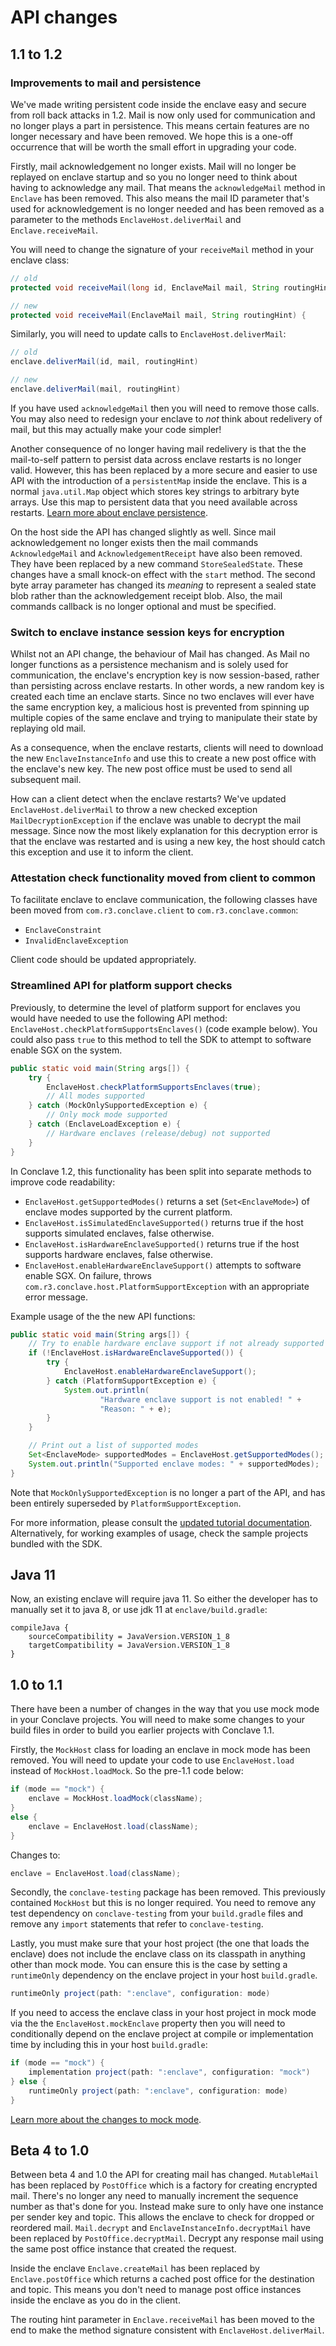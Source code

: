 # API changes

## 1.1 to 1.2

### Improvements to mail and persistence

We've made writing persistent code inside the enclave easy and secure from roll back attacks in 1.2. Mail is now
only used for communication and no longer plays a part in persistence. This means certain features are no longer
necessary and have been removed. We hope this is a one-off occurrence that will be worth the small effort in
upgrading your code.

Firstly, mail acknowledgement no longer exists. Mail will no longer be replayed on enclave startup and so you no longer
need to think about having to acknowledge any mail. That means the `acknowledgeMail` method in `Enclave` has been
removed. This also means the mail ID parameter that's used for acknowledgement is no longer needed and has been
removed as a parameter to the methods `EnclaveHost.deliverMail` and `Enclave.receiveMail`.

You will need to change the signature of your `receiveMail` method in your enclave class:

```java
// old
protected void receiveMail(long id, EnclaveMail mail, String routingHint) {

// new
protected void receiveMail(EnclaveMail mail, String routingHint) {
```

Similarly, you will need to update calls to `EnclaveHost.deliverMail`:

```java
// old
enclave.deliverMail(id, mail, routingHint)

// new
enclave.deliverMail(mail, routingHint)
```

If you have used `acknowledgeMail` then you will need to remove those calls. You may also need to redesign your
enclave to _not_ think about redelivery of mail, but this may actually make your code simpler!

Another consequence of no longer having mail redelivery is that the the mail-to-self pattern to persist data across
enclave restarts is no longer valid. However, this has been replaced by a more secure and easier to use API with
the introduction of a `persistentMap` inside the enclave. This is a normal `java.util.Map` object which stores
key strings to arbitrary byte arrays. Use this map to persistent data that you need available across restarts.
[Learn more about enclave persistence](persistence.md).

On the host side the API has changed slightly as well. Since mail acknowledgement no longer exists then the mail
commands `AcknowledgeMail` and `AcknowledgementReceipt` have also been removed. They have been replaced by a new
command `StoreSealedState`. These changes have a small knock-on effect with the `start` method. The second byte array
parameter has changed its _meaning_ to represent a sealed state blob rather than the acknowledgement receipt blob.
Also, the mail commands callback is no longer optional and must be specified.

### Switch to enclave instance session keys for encryption

Whilst not an API change, the behaviour of Mail has changed. As Mail no longer functions as a persistence mechanism and
is solely used for communication, the enclave's encryption key is now session-based, rather than persisting across
enclave restarts. In other words, a new random key is created each time an enclave starts. Since no two enclaves will
ever have the same encryption key, a malicious host is prevented from spinning up multiple copies of the same enclave
and trying to manipulate their state by replaying old mail.

As a consequence, when the enclave restarts, clients will need to download the new `EnclaveInstanceInfo`
and use this to create a new post office with the enclave's new key. The new post office must be used to send all
subsequent mail.

How can a client detect when the enclave restarts? We've updated `EnclaveHost.deliverMail` to throw a new checked
exception `MailDecryptionException` if the enclave was unable to decrypt the mail message. Since now the most likely
explanation for this decryption error is that the enclave was restarted and is using a new key, the host should 
catch this exception and use it to inform the client.

### Attestation check functionality moved from client to common

To facilitate enclave to enclave communication, the following classes have been moved from `com.r3.conclave.client`
to `com.r3.conclave.common`:

* `EnclaveConstraint`
* `InvalidEnclaveException`

Client code should be updated appropriately.

### Streamlined API for platform support checks

Previously, to determine the level of platform support for enclaves you would have needed to use the following API
method: `EnclaveHost.checkPlatformSupportsEnclaves()` (code example below). You could also pass `true` to this method
to tell the SDK to attempt to software enable SGX on the system.

```java
public static void main(String args[]) {
    try {
        EnclaveHost.checkPlatformSupportsEnclaves(true);
        // All modes supported
    } catch (MockOnlySupportedException e) {
        // Only mock mode supported
    } catch (EnclaveLoadException e) {
        // Hardware enclaves (release/debug) not supported
    }
}
```

In Conclave 1.2, this functionality has been split into separate methods to improve code readability:

* `EnclaveHost.getSupportedModes()` returns a set (`Set<EnclaveMode>`) of enclave modes supported
by the current platform.
* `EnclaveHost.isSimulatedEnclaveSupported()` returns true if the host supports simulated enclaves, false
otherwise.
* `EnclaveHost.isHardwareEnclaveSupported()` returns true if the host supports hardware enclaves, false
otherwise.
* `EnclaveHost.enableHardwareEnclaveSupport()` attempts to software enable SGX. On failure, throws
`com.r3.conclave.host.PlatformSupportException` with an appropriate error message.

Example usage of the the new API functions:

```java
public static void main(String args[]) {
    // Try to enable hardware enclave support if not already supported
    if (!EnclaveHost.isHardwareEnclaveSupported()) {
        try {
            EnclaveHost.enableHardwareEnclaveSupport();
        } catch (PlatformSupportException e) {
            System.out.println(
                    "Hardware enclave support is not enabled! " +
                    "Reason: " + e);
        }
    }

    // Print out a list of supported modes
    Set<EnclaveMode> supportedModes = EnclaveHost.getSupportedModes();
    System.out.println("Supported enclave modes: " + supportedModes);
}
```

Note that `MockOnlySupportedException` is no longer a part of the API, and has been entirely superseded by
`PlatformSupportException`.

For more information, please consult the [updated tutorial documentation](writing-hello-world.md#write-a-simple-host-program).
Alternatively, for working examples of usage, check the sample projects bundled with the SDK.

## Java 11

Now, an existing enclave will require java 11. So either the developer has to manually set it to java 8, or use jdk 11 at `enclave/build.gradle`:
```
compileJava {
    sourceCompatibility = JavaVersion.VERSION_1_8
    targetCompatibility = JavaVersion.VERSION_1_8
}
```

## 1.0 to 1.1

There have been a number of changes in the way that you use mock mode in your Conclave projects. You will
need to make some changes to your build files in order to build you earlier projects with Conclave 1.1.

Firstly, the `MockHost` class for loading an enclave in mock mode has been removed. You will need to update your
code to use `EnclaveHost.load` instead of `MockHost.loadMock`. So the pre-1.1 code below:

```java
if (mode == "mock") {
    enclave = MockHost.loadMock(className);
}
else {
    enclave = EnclaveHost.load(className);
}
```

Changes to:

```java
enclave = EnclaveHost.load(className);
```

Secondly, the `conclave-testing` package has been removed. This previously contained `MockHost` but this is no
longer required. You need to remove any test dependency on `conclave-testing` from your `build.gradle`
files and remove any `import` statements that refer to `conclave-testing`.

Lastly, you must make sure that your host project (the one that loads the enclave) does not include the
enclave class on its classpath in anything other than mock mode. You can ensure this is the case by
setting a `runtimeOnly` dependency on the enclave project in your host `build.gradle`.

```groovy
runtimeOnly project(path: ":enclave", configuration: mode)
```

If you need to access the enclave class in your host project in mock mode via the the `EnclaveHost.mockEnclave`
property then you will need to conditionally depend on the enclave project at compile or implementation time by
including this in your host `build.gradle`:

```groovy
if (mode == "mock") {
    implementation project(path: ":enclave", configuration: "mock")
} else {
    runtimeOnly project(path: ":enclave", configuration: mode)
}
```

[Learn more about the changes to mock mode](mockmode.md).

## Beta 4 to 1.0
Between beta 4 and 1.0 the API for creating mail has changed. `MutableMail` has been replaced by `PostOffice` which is a
factory for creating encrypted mail. There's no longer any need to manually increment the sequence number as that's done
for you. Instead make sure to only have one instance per sender key and topic. This allows the enclave to check for
dropped or reordered mail. `Mail.decrypt` and `EnclaveInstanceInfo.decryptMail` have been replaced by `PostOffice.decryptMail`.
Decrypt any response mail using the same post office instance that created the request.

Inside the enclave `Enclave.createMail` has been replaced by `Enclave.postOffice` which returns a cached post office for
the destination and topic. This means you don't need to manage post office instances inside the enclave as you do in the
client.

The routing hint parameter in `Enclave.receiveMail` has been moved to the end to make the method signature consistent
with `EnclaveHost.deliverMail`.
